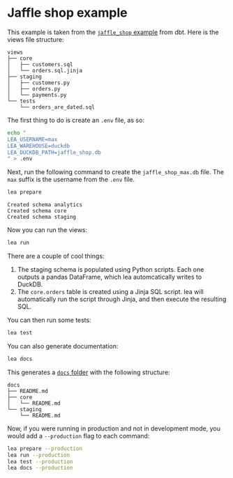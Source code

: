 # Jaffle shop example

This example is taken from the [`jaffle_shop` example](https://github.com/dbt-labs/jaffle_shop/) from dbt. Here is the views file structure:

```
views
├── core
│   ├── customers.sql
│   └── orders.sql.jinja
├── staging
│   ├── customers.py
│   ├── orders.py
│   └── payments.py
└── tests
    └── orders_are_dated.sql
```

The first thing to do is create an `.env` file, as so:

```sh
echo "
LEA_USERNAME=max
LEA_WAREHOUSE=duckdb
LEA_DUCKDB_PATH=jaffle_shop.db
" > .env
```

Next, run the following command to create the `jaffle_shop_max.db` file. The `max` suffix is the username from the `.env` file.

```sh
lea prepare
```

```
Created schema analytics
Created schema core
Created schema staging
```

Now you can run the views:

```sh
lea run
```

There are a couple of cool things:

1. The staging schema is populated using Python scripts. Each one outputs a pandas DataFrame, which lea automcatically writes to DuckDB.
2. The `core.orders` table is created using a Jinja SQL script. lea will automatically run the script through Jinja, and then execute the resulting SQL.

You can then run some tests:

```sh
lea test
```

You can also generate documentation:

```sh
lea docs
```

This generates a [`docs` folder](docs) with the following structure:

```
docs
├── README.md
├── core
│   └── README.md
└── staging
    └── README.md
```

Now, if you were running in production and not in development mode, you would add a `--production` flag to each command:

```sh
lea prepare --production
lea run --production
lea test --production
lea docs --production
```
